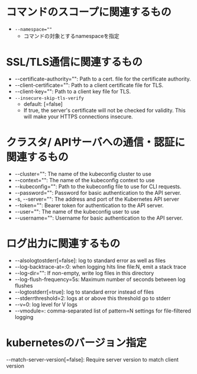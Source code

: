# コマンドのスコープに関連するもの
      
- `--namespace=""`
  - コマンドの対象とするnamespaceを指定

# SSL/TLS通信に関連するもの

- --certificate-authority="": Path to a cert. file for the certificate authority.
- --client-certificate="": Path to a client certificate file for TLS.
- --client-key="": Path to a client key file for TLS.
- `--insecure-skip-tls-verify`
  - default: [=false]
  - If true, the server's certificate will not be checked for validity. This will make your HTTPS connections insecure.

# クラスタ/ APIサーバへの通信・認証に関連するもの

- --cluster="": The name of the kubeconfig cluster to use
- --context="": The name of the kubeconfig context to use
- --kubeconfig="": Path to the kubeconfig file to use for CLI requests.
- --password="": Password for basic authentication to the API server.
- -s, --server="": The address and port of the Kubernetes API server
- --token="": Bearer token for authentication to the API server.
- --user="": The name of the kubeconfig user to use
- --username="": Username for basic authentication to the API server.

# ログ出力に関連するもの
- --alsologtostderr[=false]: log to standard error as well as files
- --log-backtrace-at=:0: when logging hits line file:N, emit a stack trace
- --log-dir="": If non-empty, write log files in this directory
- --log-flush-frequency=5s: Maximum number of seconds between log flushes
- --logtostderr[=true]: log to standard error instead of files
- --stderrthreshold=2: logs at or above this threshold go to stderr
- --v=0: log level for V logs
- --vmodule=: comma-separated list of pattern=N settings for file-filtered logging

# kubernetesのバージョン指定

--match-server-version[=false]: Require server version to match client version
